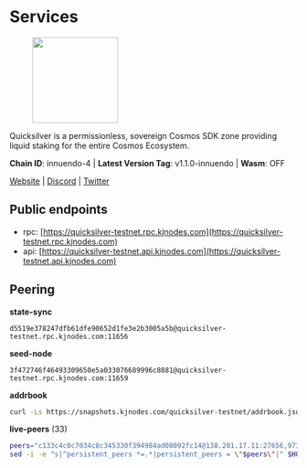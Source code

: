 # Services

<figure><img src="https://raw.githubusercontent.com/kj89/testnet_manuals/main/pingpub/logos/quicksilver.png" width="150" alt=""><figcaption></figcaption></figure>

Quicksilver is a permissionless, sovereign Cosmos SDK zone providing liquid staking for the entire Cosmos Ecosystem.

**Chain ID**: innuendo-4 | **Latest Version Tag**: v1.1.0-innuendo | **Wasm**: OFF

[Website](https://quicksilver.zone) | [Discord](https://discord.gg/quicksilverprotocol) | [Twitter](https://twitter.com/quicksilverzone)


## Public endpoints

* rpc: [https://quicksilver-testnet.rpc.kjnodes.com](https://quicksilver-testnet.rpc.kjnodes.com)
* api: [https://quicksilver-testnet.api.kjnodes.com](https://quicksilver-testnet.api.kjnodes.com)

## Peering

**state-sync**

```text
d5519e378247dfb61dfe90652d1fe3e2b3005a5b@quicksilver-testnet.rpc.kjnodes.com:11656
```

**seed-node**

```text
3f472746f46493309650e5a033076689996c8881@quicksilver-testnet.rpc.kjnodes.com:11659
```

**addrbook**
```bash
curl -Ls https://snapshots.kjnodes.com/quicksilver-testnet/addrbook.json > $HOME/.quicksilverd/config/addrbook.json
```

**live-peers** (33)
```bash
peers="c133c4c0c7034c8c345330f394984ad08092fc14@138.201.17.11:27656,97377c16946f8e1fa69e7c2c6b7feb32c2090f09@116.202.227.117:11656,13564ca7ffcc8fa6bcc6d405c96fe8c724ec17da@88.99.213.25:11656,858ba6bc33a6d13fdd9ddad344d788dcf91cf565@142.132.151.99:15651,d4d83e209a2b096859821228ea17475f9a487a48@23.88.0.170:15651,0a3ac40a7a4ce35978c4da97be2eb6974bc3c58b@185.252.233.217:46656,c9a74cdd754a8ccc9243ac2b245e4caaa78695aa@45.85.147.96:26656,41f7d7004cace7bd1760a5f980a86123700c8f1d@185.146.148.116:26656,2be586e675b0f55c96905cc83496861c64112f44@65.108.99.224:56656,796e72ffc343c187cd5e8397c0c09c0671d228e0@185.16.39.51:26656,46f97e49a49694aead28c27be2c19300f509e273@65.108.129.94:26656,e0f0703e9ce343c46e0ec01b19216715e817b358@65.109.85.170:28656,025e1a9ba7e536e1db47569b55081f7adf6d2f9e@95.217.83.28:26636,c4489720ba051c79f5bb16ae5d81341b0f248e19@34.240.190.194:26656,66f9d8f52a4637dc9215cdaa8dc2977633e52bbf@95.217.144.121:26656,cfbf02b41e7fe78d51abfa93f342afd0687203c0@212.227.151.143:36656,c409d9297f85d1290b4d6b208a1e66015c51434d@5.161.145.173:26656,22a393fe9174c29081ad8aeaf14ce01b9a79d8c6@159.203.28.113:26656,532625a997a6f891405202968607f72afe004f15@202.61.225.157:26666,fd10105bbfaaf9d45aafe13a34cdaed9cdca239d@51.89.7.235:26650,3519e61e653db97f5d1c7f1bec9b0072bca4d5fe@144.76.45.59:16656,5844010472bac487748336616d450bc9f0cbc57c@65.108.72.175:29656,a37474c1f254cd4b16d924327a755c914e8e7d86@65.109.30.53:26656,ee6bae1a6d4a1e07f1e4bc7963cabedc6b73426e@94.130.137.119:26656,926ce3f8ce4cda6f1a5ee97a937a44f59ff28fbf@65.108.13.176:26656,78acdbabc08231765444b3143a222d433a5157e1@142.132.205.94:15651,bdb93c655989b2c1882339fabb013317066dda56@95.214.52.138:26676,4ccdccd18a480f13af85aa798356c1bf856f5c20@88.208.57.200:11656,2096650d8586b858d3369205f3b46ac4c765bc8e@65.109.53.155:26656,03332cdbc3d354846a18992effbb8c20aa28f52a@65.21.133.125:28656,8ff8a186fe9cbc70d0f34891fa051f87e561a48b@158.160.0.93:26656,2013b38382d3294584dbb9f90a156978c6fa2550@5.161.142.236:11656,ade4d8bc8cbe014af6ebdf3cb7b1e9ad36f412c0@176.9.82.221:11156"
sed -i -e "s|^persistent_peers *=.*|persistent_peers = \"$peers\"|" $HOME/.quicksilverd/config/config.toml
```
